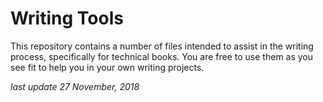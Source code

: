 # Writing Tools

This repository contains a number of files intended to assist in the writing process, specifically for technical books. You are free to use them as you see fit to help you in your own writing projects.

_last update 27 November, 2018_